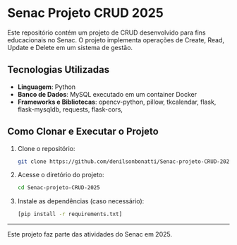 # Senac Projeto CRUD 2025

Este repositório contém um projeto de CRUD desenvolvido para fins educacionais no Senac. O projeto implementa operações de Create, Read, Update e Delete em um sistema de gestão.

## Tecnologias Utilizadas

- **Linguagem**: Python
- **Banco de Dados**: MySQL executado em um container Docker
- **Frameworks e Bibliotecas**: opencv-python, pillow, tkcalendar, flask, flask-mysqldb, requests, flask-cors,
  
## Como Clonar e Executar o Projeto

1. Clone o repositório:
   ```sh
   git clone https://github.com/denilsonbonatti/Senac-projeto-CRUD-2025.git
   ```
2. Acesse o diretório do projeto:
   ```sh
   cd Senac-projeto-CRUD-2025
   ```
3. Instale as dependências (caso necessário):
   ```sh
   [pip install -r requirements.txt]
   ```
---
Este projeto faz parte das atividades do Senac em 2025.
